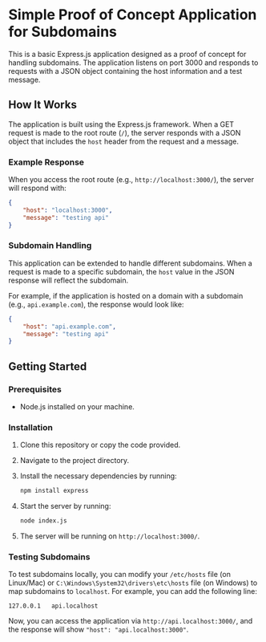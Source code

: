 # Simple Proof of Concept Application for Subdomains

This is a basic Express.js application designed as a proof of concept for handling subdomains. The application listens on port 3000 and responds to requests with a JSON object containing the host information and a test message.

## How It Works

The application is built using the Express.js framework. When a GET request is made to the root route (`/`), the server responds with a JSON object that includes the `host` header from the request and a message.

### Example Response

When you access the root route (e.g., `http://localhost:3000/`), the server will respond with:

```json
{
    "host": "localhost:3000",
    "message": "testing api"
}
```

### Subdomain Handling

This application can be extended to handle different subdomains. When a request is made to a specific subdomain, the `host` value in the JSON response will reflect the subdomain.

For example, if the application is hosted on a domain with a subdomain (e.g., `api.example.com`), the response would look like:

```json
{
    "host": "api.example.com",
    "message": "testing api"
}
```

## Getting Started

### Prerequisites

- Node.js installed on your machine.

### Installation

1. Clone this repository or copy the code provided.
2. Navigate to the project directory.
3. Install the necessary dependencies by running:

    ```bash
    npm install express
    ```

4. Start the server by running:

    ```bash
    node index.js
    ```

5. The server will be running on `http://localhost:3000/`.

### Testing Subdomains

To test subdomains locally, you can modify your `/etc/hosts` file (on Linux/Mac) or `C:\Windows\System32\drivers\etc\hosts` file (on Windows) to map subdomains to `localhost`. For example, you can add the following line:

```
127.0.0.1   api.localhost
```

Now, you can access the application via `http://api.localhost:3000/`, and the response will show `"host": "api.localhost:3000"`.

